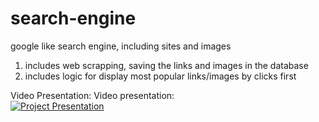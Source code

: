 # search-engine

google like search engine, including sites and images

  1. includes web scrapping, saving the links and images in the database
  2. includes logic for display most popular links/images by clicks first



Video Presentation:
Video presentation:  
[![Project Presentation](https://i9.ytimg.com/vi/OIrhmO8LSVE/2.jpg?sqp=CLK8gvEF&rs=AOn4CLAefH9yNSKJM9_T7TBGHV9UanfAyw)](https://www.youtube.com/watch?v=OIrhmO8LSVE)

